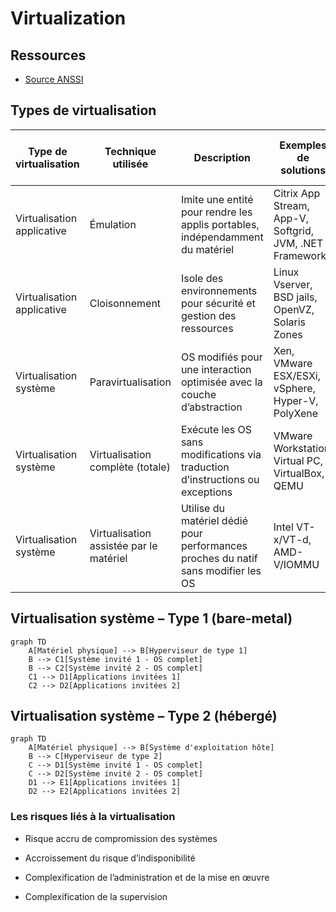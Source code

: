 # Virtualization

## Ressources

* [Source ANSSI](https://cyber.gouv.fr/publications/securite-des-systemes-de-virtualisation)

## Types de virtualisation

| Type de virtualisation | Technique utilisée | Description | Exemples de solutions| Niveau de sécurité relatif    |
|-------|--------------------|----------------------|------------------|---------|
| Virtualisation applicative  | Émulation  | Imite une entité pour rendre les applis portables, indépendamment du matériel    | Citrix App Stream, App-V, Softgrid, JVM, .NET Framework| Faible à modéré  |
| Virtualisation applicative  | Cloisonnement   | Isole des environnements pour sécurité et gestion des ressources   | Linux Vserver, BSD jails, OpenVZ, Solaris Zones    | Modéré à élevé |
| Virtualisation système | Paravirtualisation | OS modifiés pour une interaction optimisée avec la couche d’abstraction | Xen, VMware ESX/ESXi, vSphere, Hyper-V, PolyXene   | Élevé |
| Virtualisation système | Virtualisation complète (totale)  | Exécute les OS sans modifications via traduction d’instructions ou exceptions| VMware Workstation, Virtual PC, VirtualBox, QEMU   | Modéré à élevé |
| Virtualisation système | Virtualisation assistée par le matériel  | Utilise du matériel dédié pour performances proches du natif sans modifier les OS | Intel VT-x/VT-d, AMD-V/IOMMU | Élevé    |

## Virtualisation système – Type 1 (bare-metal)

```mermaid
graph TD
    A[Matériel physique] --> B[Hyperviseur de type 1]
    B --> C1[Système invité 1 - OS complet]
    B --> C2[Système invité 2 - OS complet]
    C1 --> D1[Applications invitées 1]
    C2 --> D2[Applications invitées 2]
```

## Virtualisation système – Type 2 (hébergé)

```mermaid
graph TD
    A[Matériel physique] --> B[Système d'exploitation hôte]
    B --> C[Hyperviseur de type 2]
    C --> D1[Système invité 1 - OS complet]
    C --> D2[Système invité 2 - OS complet]
    D1 --> E1[Applications invitées 1]
    D2 --> E2[Applications invitées 2]

```

### Les risques liés à la virtualisation

* Risque accru de compromission des systèmes

* Accroissement du risque d’indisponibilité

* Complexification de l’administration et de la mise en œuvre

* Complexification de la supervision
